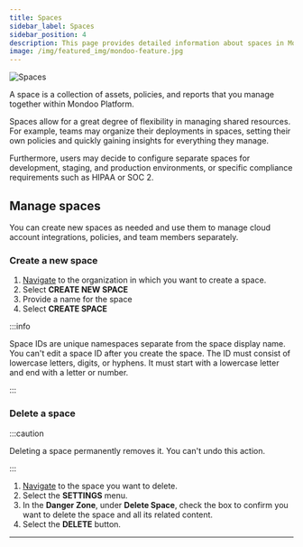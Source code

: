 ```yaml
---
title: Spaces
sidebar_label: Spaces
sidebar_position: 4
description: This page provides detailed information about spaces in Mondoo Platform, and how you can use them.
image: /img/featured_img/mondoo-feature.jpg
---
```


![Spaces](/img/platform/security/monitor-org.png)

A space is a collection of assets, policies, and reports that you manage together within Mondoo Platform.

Spaces allow for a great degree of flexibility in managing shared resources. For example, teams may organize their deployments in spaces, setting their own policies and quickly gaining insights for everything they manage.

Furthermore, users may decide to configure separate spaces for development, staging, and production environments, or specific compliance requirements such as HIPAA or SOC 2.

## Manage spaces

You can create new spaces as needed and use them to manage cloud account integrations, policies, and team members separately.

### Create a new space

1. [Navigate](/platform/start/navigate) to the organization in which you want to create a space.
2. Select **CREATE NEW SPACE**
3. Provide a name for the space
4. Select **CREATE SPACE**

:::info

Space IDs are unique namespaces separate from the space display name. You can't edit a space ID after you create the space. The ID must consist of lowercase letters, digits, or hyphens. It must start with a lowercase letter and end with a letter or number.

:::

### Delete a space

:::caution

Deleting a space permanently removes it. You can't undo this action.

:::

1. [Navigate](/platform/start/navigate) to the space you want to delete.
2. Select the **SETTINGS** menu.
3. In the **Danger Zone**, under **Delete Space**, check the box to confirm you want to delete the space and all its related content.
4. Select the **DELETE** button.

---
